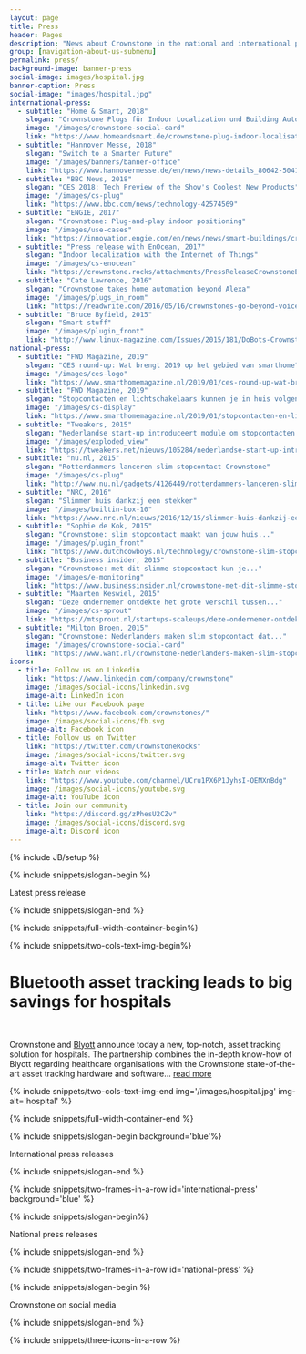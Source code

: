 ```yaml
---
layout: page
title: Press
header: Pages
description: "News about Crownstone in the national and international press"
group: [navigation-about-us-submenu]
permalink: press/
background-image: banner-press
social-image: images/hospital.jpg
banner-caption: Press
social-image: "images/hospital.jpg"
international-press:
  - subtitle: "Home & Smart, 2018"
    slogan: "Crownstone Plugs für Indoor Localization und Building Automation"
    image: "/images/crownstone-social-card"
    link: "https://www.homeandsmart.de/crownstone-plug-indoor-localisation"
  - subtitle: "Hannover Messe, 2018"
    slogan: "Switch to a Smarter Future"
    image: "/images/banners/banner-office"
    link: "https://www.hannovermesse.de/en/news/news-details_80642-504194.xhtml"
  - subtitle: "BBC News, 2018"
    slogan: "CES 2018: Tech Preview of the Show's Coolest New Products"
    image: "/images/cs-plug"
    link: "https://www.bbc.com/news/technology-42574569"
  - subtitle: "ENGIE, 2017"
    slogan: "Crownstone: Plug-and-play indoor positioning"
    image: "/images/use-cases"
    link: "https://innovation.engie.com/en/news/news/smart-buildings/crownstone-plug-and-play-indoor-positioning/8237"
  - subtitle: "Press release with EnOcean, 2017"
    slogan: "Indoor localization with the Internet of Things"
    image: "/images/cs-enocean"
    link: "https://crownstone.rocks/attachments/PressReleaseCrownstoneEnOcean.pdf"
  - subtitle: "Cate Lawrence, 2016"
    slogan: "Crownstone takes home automation beyond Alexa"
    image: "/images/plugs_in_room"
    link: "https://readwrite.com/2016/05/16/crownstones-go-beyond-voice-home-alexa-vt4/"
  - subtitle: "Bruce Byfield, 2015"
    slogan: "Smart stuff"
    image: "/images/plugin_front"
    link: "http://www.linux-magazine.com/Issues/2015/181/DoBots-Crownstone"
national-press:
  - subtitle: "FWD Magazine, 2019"
    slogan: "CES round-up: Wat brengt 2019 op het gebied van smarthome?"
    image: "/images/ces-logo"
    link: "https://www.smarthomemagazine.nl/2019/01/ces-round-up-wat-brengt-2019-op-het-gebied-van-smarthome/"
  - subtitle: "FWD Magazine, 2019"
    slogan: "Stopcontacten en lichtschakelaars kunnen je in huis volgen..."
    image: "/images/cs-display"
    link: "https://www.smarthomemagazine.nl/2019/01/stopcontacten-en-lichtschakelaars-kunnen-je-in-huis-volgen-met-crownstone/"
  - subtitle: "Tweakers, 2015"
    slogan: "Nederlandse start-up introduceert module om stopcontacten..."
    image: "/images/exploded_view"
    link: "https://tweakers.net/nieuws/105284/nederlandse-start-up-introduceert-module-om-stopcontacten-slim-te-maken.html"
  - subtitle: "nu.nl, 2015"
    slogan: "Rotterdammers lanceren slim stopcontact Crownstone"
    image: "/images/cs-plug"
    link: "http://www.nu.nl/gadgets/4126449/rotterdammers-lanceren-slim-stopcontact-crownstone.html"
  - subtitle: "NRC, 2016"
    slogan: "Slimmer huis dankzij een stekker"
    image: "/images/builtin-box-10"
    link: "https://www.nrc.nl/nieuws/2016/12/15/slimmer-huis-dankzij-een-stekker-5780952-a1536988"
  - subtitle: "Sophie de Kok, 2015"
    slogan: "Crownstone: slim stopcontact maakt van jouw huis..."
    image: "/images/plugin_front"
    link: "https://www.dutchcowboys.nl/technology/crownstone-slim-stopcontact-maakt-van-jouw-huis-een-smarthome"
  - subtitle: "Business insider, 2015"
    slogan: "Crownstone: met dit slimme stopcontact kun je..."
    image: "/images/e-monitoring"
    link: "https://www.businessinsider.nl/crownstone-met-dit-slimme-stopcontact-kun-je-energie-besparen-in-huis-491717/"
  - subtitle: "Maarten Keswiel, 2015"
    slogan: "Deze ondernemer ontdekte het grote verschil tussen..."
    image: "/images/cs-sprout"
    link: "https://mtsprout.nl/startups-scaleups/deze-ondernemer-ontdekte-het-grote-verschil-tussen-kickstarter-en-indiegogo"
  - subtitle: "Milton Broen, 2015"
    slogan: "Crownstone: Nederlanders maken slim stopcontact dat..."
    image: "/images/crownstone-social-card"
    link: "https://www.want.nl/crownstone-nederlanders-maken-slim-stopcontact-dat-je-moet-hebben/"
icons:
  - title: Follow us on Linkedin
    link: "https://www.linkedin.com/company/crownstone"
    image: /images/social-icons/linkedin.svg
    image-alt: LinkedIn icon
  - title: Like our Facebook page
    link: "https://www.facebook.com/crownstones/"
    image: /images/social-icons/fb.svg
    image-alt: Facebook icon
  - title: Follow us on Twitter
    link: "https://twitter.com/CrownstoneRocks"
    image: /images/social-icons/twitter.svg
    image-alt: Twitter icon
  - title: Watch our videos
    link: "https://www.youtube.com/channel/UCru1PX6P1JyhsI-OEMXnBdg"
    image: /images/social-icons/youtube.svg
    image-alt: YouTube icon
  - title: Join our community
    link: "https://discord.gg/zPhesU2CZv"
    image: /images/social-icons/discord.svg
    image-alt: Discord icon
---
```


{% include JB/setup %}


{% include snippets/slogan-begin %}

Latest press release

{% include snippets/slogan-end %}



{% include snippets/full-width-container-begin%}

{% include snippets/two-cols-text-img-begin%}

# Bluetooth asset tracking leads to big savings for hospitals

<p>&nbsp;</p>

Crownstone and [Blyott](https://www.blyott.com) announce today a new, top-notch, asset tracking solution for hospitals. The partnership combines the in-depth know-how of Blyott regarding healthcare organisations with the Crownstone state-of-the-art asset tracking hardware and software... [read more](https://drive.google.com/file/d/1NRKBQKv4Lrf2tt7H-3X6jYkIEoVGXzip/preview)

{% include snippets/two-cols-text-img-end img='/images/hospital.jpg' img-alt='hospital' %}

{% include snippets/full-width-container-end %}


{% include snippets/slogan-begin background='blue'%}

International press releases

{% include snippets/slogan-end %} 


{% include snippets/two-frames-in-a-row id='international-press' background='blue' %}



{% include snippets/slogan-begin%}

National press releases

{% include snippets/slogan-end %}


{% include snippets/two-frames-in-a-row id='national-press'  %}



{% include snippets/slogan-begin %}

Crownstone on social media

{% include snippets/slogan-end %}


{% include snippets/three-icons-in-a-row %}
